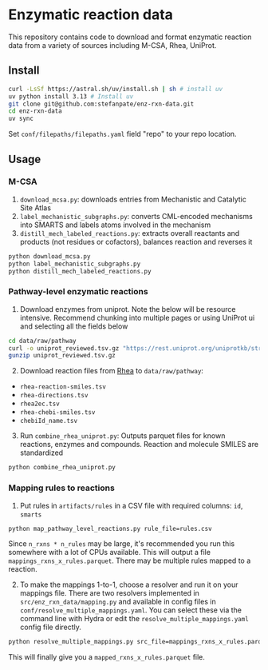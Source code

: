 # Enzymatic reaction data

This repository contains code to download and format enzymatic reaction data from a variety of sources including M-CSA, Rhea, UniProt.

## Install

```bash
curl -LsSf https://astral.sh/uv/install.sh | sh # install uv
uv python install 3.13 # Install uv
git clone git@github.com:stefanpate/enz-rxn-data.git
cd enz-rxn-data
uv sync
```

Set `conf/filepaths/filepaths.yaml` field "repo" to your repo location.

## Usage

### M-CSA

1. `download_mcsa.py`: downloads entries from Mechanistic and Catalytic Site Atlas
2. `label_mechanistic_subgraphs.py`: converts CML-encoded mechanisms into SMARTS and labels atoms involved in the mechanism
3. `distill_mech_labeled_reactions.py`: extracts overall reactants and products (not residues or cofactors), balances reaction and reverses it

```bash
python download_mcsa.py
python label_mechanistic_subgraphs.py
python distill_mech_labeled_reactions.py
```

### Pathway-level enzymatic reactions

1. Download enzymes from uniprot. Note the below will be resource intensive. Recommend chunking into multiple pages or using UniProt ui and selecting all the fields below

```bash
cd data/raw/pathway
curl -o uniprot_reviewed.tsv.gz "https://rest.uniprot.org/uniprotkb/stream?compressed=true&fields=accession%2Creviewed%2Cprotein_name%2Corganism_name%2Clength%2Csequence%2Cec%2Ccc_catalytic_activity%2Cprotein_existence%2Cdate_created&format=tsv&query=%28reviewed%3Atrue%29"
gunzip uniprot_reviewed.tsv.gz
```

2. Download reaction files from [Rhea](https://www.rhea-db.org/help/download) to `data/raw/pathway`:
- `rhea-reaction-smiles.tsv`
- `rhea-directions.tsv`
- `rhea2ec.tsv`
- `rhea-chebi-smiles.tsv`
- `chebiId_name.tsv`

3. Run `combine_rhea_uniprot.py`: Outputs parquet files for known reactions, enzymes and compounds. Reaction and molecule SMILES are standardized

```bash
python combine_rhea_uniprot.py
```

### Mapping rules to reactions
1. Put rules in `artifacts/rules` in a CSV file with required columns: `id`, `smarts`

```bash
python map_pathway_level_reactions.py rule_file=rules.csv
```

Since `n_rxns * n_rules` may be large, it's recommended you run this somewhere with a lot of CPUs available. This will output a file `mappings_rxns_x_rules.parquet`. There may be multiple rules mapped to a reaction.

2. To make the mappings 1-to-1, choose a resolver and run it on your mappings file. There are two resolvers implemented in `src/enz_rxn_data/mapping.py` and available in config files in `conf/resolve_multiple_mappings.yaml`. You can select these via the command line with Hydra or edit the `resolve_multiple_mappings.yaml` config file directly.

```bash
python resolve_multiple_mappings.py src_file=mappings_rxns_x_rules.parquet resolver._target_=enz_rxn_data.mapping.largest_subgraph
```

This will finally give you a `mapped_rxns_x_rules.parquet` file.